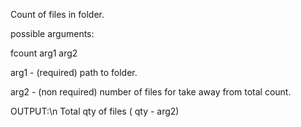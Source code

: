 Count of files in folder.

possible arguments:

fcount arg1 arg2

arg1 - (required) path to folder.

arg2 - (non required) number of files for take away from total count.

OUTPUT:\n
Total qty of files ( qty - arg2)
